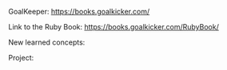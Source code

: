 GoalKeeper: https://books.goalkicker.com/

Link to the Ruby Book: https://books.goalkicker.com/RubyBook/

New learned concepts:  

Project: 